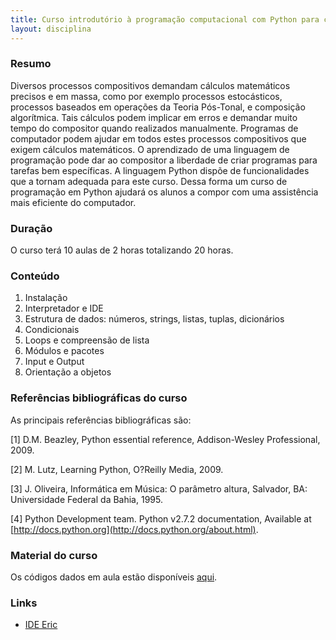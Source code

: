 ```yaml
---
title: Curso introdutório à programação computacional com Python para compositores
layout: disciplina
---
```


### Resumo

Diversos processos compositivos demandam cálculos matemáticos precisos e em massa, como por exemplo processos estocásticos, processos baseados em operações da Teoria Pós-Tonal, e composição algorítmica. Tais cálculos podem implicar em erros e demandar muito tempo do compositor quando realizados manualmente. Programas de computador podem ajudar em todos estes processos compositivos que exigem cálculos matemáticos. O aprendizado de uma linguagem de programação pode dar ao compositor a liberdade de criar programas para tarefas bem específicas. A linguagem Python dispõe de funcionalidades que a tornam adequada para este curso. Dessa forma um curso de programação em Python ajudará os alunos a compor com uma assistência mais eficiente do computador.

### Duração

O curso terá 10 aulas de 2 horas totalizando 20 horas.

### Conteúdo

  1. Instalação
  2. Interpretador e IDE
  3. Estrutura de dados: números, strings, listas, tuplas, dicionários
  4. Condicionais
  5. Loops e compreensão de lista
  6. Módulos e pacotes
  7. Input e Output
  8. Orientação a objetos

### Referências bibliográficas do curso

As principais referências bibliográficas são:

[1] D.M. Beazley, Python essential reference, Addison-Wesley Professional, 2009.
  
[2] M. Lutz, Learning Python, O?Reilly Media, 2009.
  
[3] J. Oliveira, Informática em Música: O parâmetro altura, Salvador, BA: Universidade Federal da Bahia, 1995.
  
[4] Python Development team. Python v2.7.2 documentation, Available at [http://docs.python.org](http://docs.python.org/about.html).

### Material do curso

Os códigos dados em aula estão disponíveis [aqui](http://genosmus.com/ensino/curso-de-python-introdutorio-material-de-aula/ "Curso de Python introdutório – material de aula").

### Links

  * <a title="IDE Eric" href="http://eric-ide.python-projects.org/" target="_blank">IDE Eric</a>